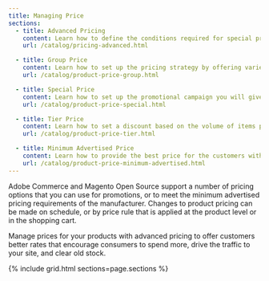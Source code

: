 ```yaml
---
title: Managing Price
sections:
  - title: Advanced Pricing
    content: Learn how to define the conditions required for special pricing that is available for a specific customer group or shared catalog.
    url: /catalog/pricing-advanced.html

  - title: Group Price
    content: Learn how to set up the pricing strategy by offering varied prices based on different customer groups.
    url: /catalog/product-price-group.html

  - title: Special Price
    content: Learn how to set up the promotional campaign you will give to customers within an exact time.
    url: /catalog/product-price-special.html

  - title: Tier Price
    content: Learn how to set a discount based on the volume of items purchased.
    url: /catalog/product-price-tier.html

  - title: Minimum Advertised Price
    content: Learn how to provide the best price for the customers with Minimum Advertised Price.
    url: /catalog/product-price-minimum-advertised.html
---
```


Adobe Commerce and Magento Open Source support a number of pricing options that you can use for promotions, or to meet the minimum advertised pricing requirements of the manufacturer. Changes to product pricing can be made on schedule, or by price rule that is applied at the product level or in the shopping cart.

Manage prices for your products with advanced pricing to offer customers better rates that encourage consumers to spend more, drive the traffic to your site, and clear old stock.

{% include grid.html sections=page.sections %}
